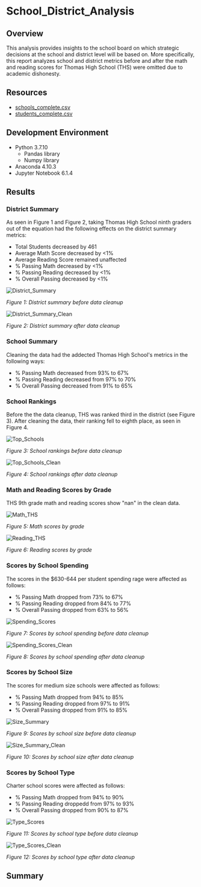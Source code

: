 # School_District_Analysis

## Overview

This analysis provides insights to the school board on which strategic decisions at the school and district level will be based on. More specifically, this report analyzes school and district metrics before and after the math and reading scores for Thomas High School (THS) were omitted due to academic dishonesty.

## Resources

* [schools_complete.csv](Resources/schools_complete.csv)
* [students_complete.csv](Resources/students_complete.csv)

## Development Environment

* Python 3.7.10
  * Pandas library
  * Numpy library
* Anaconda 4.10.3
* Jupyter Notebook 6.1.4

## Results

### District Summary

As seen in Figure 1 and Figure 2, taking Thomas High School ninth graders out of the equation had the following effects on the district summary metrics:

* Total Students decreased by 461
* Average Math Score decreased by <1%
* Average Reading Score remained unaffected
* % Passing Math decreased by <1%
* % Passing Reading decreased by <1%
* % Overall Passing decreased by <1%

![District_Summary](Resources/District_Summary.png)

*Figure 1: District summary before data cleanup*


![District_Summary_Clean](Resources/District_Summary_Clean.png)

*Figure 2: District summary after data cleanup*

### School Summary

Cleaning the data had the addected Thomas High School's metrics in the following ways:

* % Passing Math decreased from 93% to 67%
* % Passing Reading decreased from 97% to 70%
* % Overall Passing decreased from 91% to 65%

### School Rankings

Before the the data cleanup, THS was ranked third in the district (see Figure 3). After cleaning the data, their ranking fell to eighth place, as seen in Figure 4.

![Top_Schools](Resources/Top_Schools.png)

*Figure 3: School rankings before data cleanup*


![Top_Schools_Clean](Resources/Top_Schools_Clean.png)

*Figure 4: School rankings after data cleanup*


### Math and Reading Scores by Grade

THS 9th grade math and reading scores show "nan" in the clean data.

![Math_THS](Resources/Math_THS.png)

*Figure 5: Math scores by grade*


![Reading_THS](Resources/Reading_THS.png)

*Figure 6: Reading scores by grade*

### Scores by School Spending

The scores in the $630-644 per student spending rage were affected as follows:

* % Passing Math dropped from 73% to 67%
* % Passing Reading dropped from 84% to 77%
* % Overall Passing dropped from 63% to 56%

![Spending_Scores](Resources/Spending_Scores.png)

*Figure 7: Scores by school spending before data cleanup*


![Spending_Scores_Clean](Resources/Spending_Scores_Clean.png)

*Figure 8: Scores by school spending after data cleanup*

### Scores by School Size

The scores for medium size schools were affected as follows:

* % Passing Math dropped from 94% to 85%
* % Passing Reading dropped from 97% to 91%
* % Overall Passing dropped from 91% to 85%

![Size_Summary](Resources/Size_Summary.png)

*Figure 9: Scores by school size before data cleanup*


![Size_Summary_Clean](Resources/Size_Summary_Clean.png)

*Figure 10: Scores by school size after data cleanup*

### Scores by School Type

Charter school scores were affected as follows:

* % Passing Math dropped from 94% to 90%
* % Passing Reading droppedd from 97% to 93%
* % Overall Passing dropped from 90% to 87%

![Type_Scores](Resources/Type_Scores.png)

*Figure 11: Scores by school type before data cleanup*


![Type_Scores_Clean](Resources/Type_Scores_Clean.png)

*Figure 12: Scores by school type after data cleanup*

## Summary

